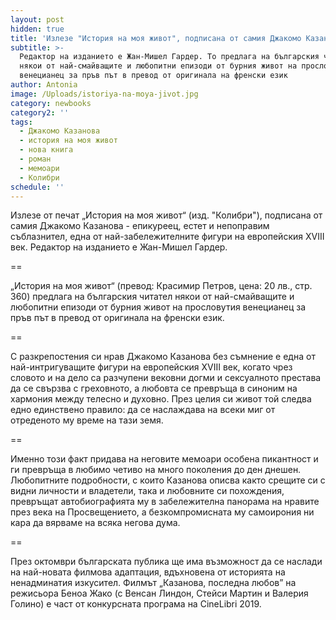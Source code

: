 ```yaml
---
layout: post
hidden: true
title: 'Излезе "История на моя живот", подписана от самия Джакомо Казанова'
subtitle: >-
  Редактор на изданието е Жан-Мишел Гардер. То предлага на българския читател
  някои от най-смайващите и любопитни епизоди от бурния живот на прословутия
  венецианец за пръв път в превод от оригинала на френски език
author: Antonia
image: /Uploads/istoriya-na-moya-jivot.jpg
category: newbooks
category2: ''
tags:
  - Джакомо Казанова
  - история на моя живот
  - нова книга
  - роман
  - мемоари
  - Колибри
schedule: ''
---
```

Излезе от печат „История на моя живот“ (изд. "Колибри"), подписана от самия Джакомо Казанова - епикуреец, естет и непоправим съблазнител, една от най-забележителните фигури на европейския XVIII век. Редактор на изданието е Жан-Мишел Гардер.

\==

„История на моя живот“ (превод: Красимир Петров, цена: 20 лв., стр. 360) предлага на българския читател някои от най-смайващите и любопитни епизоди от бурния живот на прословутия венецианец за пръв път в превод от оригинала на френски език. 

\==

С разкрепостения си нрав Джакомо Казанова без съмнение е една от най-интригуващите фигури на европейския XVIII век, когато чрез словото и на дело са разчупени вековни догми и сексуалното престава да се свързва с греховното, а любовта се превръща в синоним на хармония между телесно и духовно. През целия си живот той следва едно единствено правило: да се наслаждава на всеки миг от отреденото му време на тази земя. 

\==

Именно този факт придава на неговите мемоари особена пикантност и ги превръща в любимо четиво на много поколения до ден днешен. Любопитните подробности, с които Казанова описва както срещите си с видни личности и владетели, така и любовните си похождения, превръщат автобиографията му в забележителна панорама на нравите през века на Просвещението, а безкомпромисната му самоирония ни кара да вярваме на всяка негова дума.

\==

През октомври българската публика ще има възможност да се наслади на най-новата филмова адаптация, вдъхновена от историята на ненадминатия изкусител. Филмът „Казанова, последна любов” на режисьора Беноа Жако (с Венсан Линдон, Стейси Мартин и Валерия Голино) е част от конкурсната програма на CineLibri 2019.
